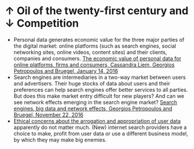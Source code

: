 # ↑ Oil of the twenty-first century and ↓ Competition

* Personal data generates economic value for the three major parties of the digital market: online platforms (such as search engines, social networking sites, online videos, content sites) and their clients, companies and consumers. [The economic value of personal data for online platforms, firms and consumers,  Cassandra Liem, Georgios Petropoulos and Bruegel, January 14, 2016](https://www.bruegel.org/2016/01/the-economic-value-of-personal-data-for-online-platforms-firms-and-consumers/)
* Search engines are intermediaries in a two-way market between users and advertisers. Their huge stocks of data about users and their preferences can help search engines offer better services to all parties. But does this make market entry difficult for new players? And can we see network effects emerging in the search engine market? [Search engines, big data and network effects, Georgios Petropoulos and Bruegel, November 22, 2016](https://www.bruegel.org/2016/11/search-engines-big-data-and-network-effects/)
* [Ethical concerns about the arrogation and appropriation of user data](https://github.com/tymyrddin/symmetrical-bassoon/blob/main/green-da/threats/New-form-of-consent.md) apparently do not matter much. (New) internet search providers have a choice to make, profit from user data or use a different business model, by which they may make big enemies. 

